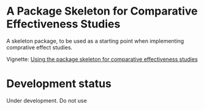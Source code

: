 A Package Skeleton for Comparative Effectiveness Studies
========================================================

A skeleton package, to be used as a starting point when implementing comprative effect studies.

Vignette: [Using the package skeleton for comparative effectiveness studies](https://raw.githubusercontent.com/OHDSI/StudyProtocolSandbox/master/SkeletonComparativeEffectStudy/inst/doc/UsingSkeletonPackage.pdf)


# Development status

Under development. Do not use